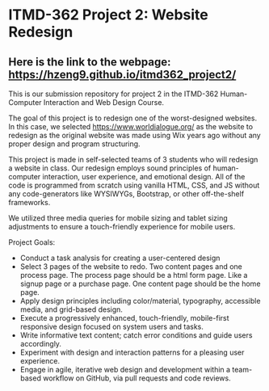 # ITMD-362 Project 2: Website Redesign

## Here is the link to the webpage: https://hzeng9.github.io/itmd362_project2/

This is our submission repository for project 2 in the ITMD-362 Human-Computer Interaction and Web Design Course.

The goal of this project is to redesign one of the worst-designed websites. In this case, we selected https://www.worldialogue.org/ as the website to redesign as the original website was made using Wix years ago without any proper design and program structuring.

This project is made in self-selected teams of 3 students who will redesign a website in class. Our redesign employs sound principles of human-computer interaction, user experience, and emotional design.
All of the code is programmed from scratch using vanilla HTML, CSS, and JS without any code-generators like WYSIWYGs, Bootstrap, or other off-the-shelf frameworks.

We utilized three media queries for mobile sizing and tablet sizing adjustments to ensure a touch-friendly experience for mobile users.

Project Goals:
- Conduct a task analysis for creating a user-centered design
- Select 3 pages of the website to redo. Two content pages and one process page. The process page should be a html form page. Like a signup page or a purchase page. One content page should be the home page.
- Apply design principles including color/material, typography, accessible media, and grid-based design.
- Execute a progressively enhanced, touch-friendly, mobile-first responsive design focused on system users and tasks.
- Write informative text content; catch error conditions and guide users accordingly.
- Experiment with design and interaction patterns for a pleasing user experience.
- Engage in agile, iterative web design and development within a team-based workflow on GitHub, via pull requests and code reviews.

